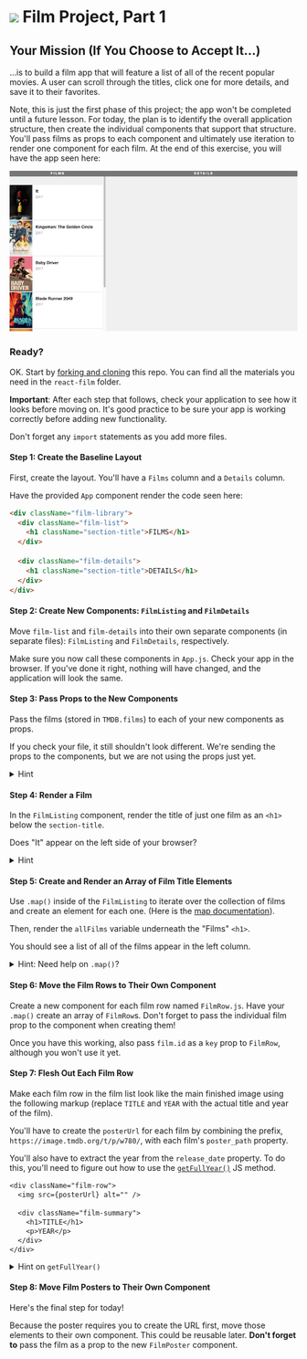 # ![](https://ga-dash.s3.amazonaws.com/production/assets/logo-9f88ae6c9c3871690e33280fcf557f33.png) Film Project, Part 1

## Your Mission (If You Choose to Accept It...)

...is to build a film app that will feature a list of all of the recent popular movies. A user can scroll through the titles, click one for more details, and save it to their favorites.

Note, this is just the first phase of this project; the app won't be completed until a future lesson. For today, the plan is to identify the overall application structure, then create the individual components that support that structure. You'll pass films as props to each component and ultimately use iteration to render one component for each film. At the end of this exercise, you will have the app seen here:



![](images/film-1.png)



### Ready?

OK. Start by [forking and cloning](https://git.generalassemb.ly/true-digital-academy/rct01-homework.git) this repo. You can find all the materials you need in the `react-film` folder.

**Important**: After each step that follows, check your application to see how it looks before moving on. It's good practice to be sure your app is working correctly before adding new functionality.

Don't forget any <code>import</code> statements as you add more files.


#### Step 1: Create the Baseline Layout

First, create the layout. You'll have a `Films` column and a `Details` column.

Have the provided `App` component render the code seen here:

```html
<div className="film-library">
  <div className="film-list">
    <h1 className="section-title">FILMS</h1>
  </div>

  <div className="film-details">
    <h1 className="section-title">DETAILS</h1>
  </div>
</div>
```

#### Step 2: Create New Components: `FilmListing` and `FilmDetails`

Move `film-list` and `film-details` into their own separate components (in separate files): `FilmListing` and `FilmDetails`, respectively.

Make sure you now call these components in `App.js`. Check your app in the browser. If you've done it right, nothing will have changed, and the application will look the same.


#### Step 3: Pass Props to the New Components

Pass the films (stored in `TMDB.films`) to each of your new components as props.

If you check your file, it still shouldn't look different. We're sending the props to the components, but we are not using the props just yet.

<details>
  <summary>Hint</summary>
  For now, this step is just simply the <code>App.js</code> file to make sure it imports the film file and passes props.
</details>


#### Step 4: Render a Film

In the `FilmListing` component, render the title of just one film as an `<h1>` below the `section-title`.

Does "It" appear on the left side of your browser?


<details>
  <summary>Hint</summary>
  The <code>films</code> prop is an array, and you just want the title from the first one.
</details>


#### Step 5: Create and Render an Array of Film Title Elements

Use `.map()` inside of the `FilmListing` to iterate over the collection of films and create an element for each one. (Here is the [map documentation](https://developer.mozilla.org/en-US/docs/Web/JavaScript/Reference/Global_Objects/Array/map)).

Then, render the `allFilms` variable underneath the "Films" `<h1>`.

You should see a list of all of the films appear in the left column.


<details>
  <summary>Hint: Need help on <code>.map()</code>?</summary>
  This step will look like this in your <code>render()</code> method (above the <code>return</code>):
  <code> let allFilms = this.props.films.map( (film, index) => ( your-jsx-per-film-here ))</code>
    Then, you'll just need to call <code>{allFilms}</code> in your JSX where you want the titles to appear.
</details>

#### Step 6: Move the Film Rows to Their Own Component

Create a new component for each film row named `FilmRow.js`. Have your `.map()` create an array of `FilmRow`s. Don't forget to pass the individual film prop to the component when creating them!

Once you have this working, also pass `film.id` as a `key` prop to `FilmRow`, although you won't use it yet.

#### Step 7: Flesh Out Each Film Row

Make each film row in the film list look like the main finished image using the following markup (replace `TITLE` and `YEAR` with the actual title and year of the film).

You'll have to create the `posterUrl` for each film by combining the prefix, `https://image.tmdb.org/t/p/w780/`, with each film's `poster_path` property.

You'll also have to extract the year from the `release_date` property. To do this, you'll need to figure out how to use the [`getFullYear()`](https://developer.mozilla.org/en-US/docs/Web/JavaScript/Reference/Global_Objects/Date/getFullYear) JS method.


```
<div className="film-row">
  <img src={posterUrl} alt="" />

  <div className="film-summary">
    <h1>TITLE</h1>
    <p>YEAR</p>
  </div>
</div>
```


<details>
  <summary>Hint on <code>getFullYear()</code></summary>
  <code>getFullYear()</code> will be a single line of new code, and you'll use the keywords <code>new</code> and <code>Date</code>.
</details>


#### Step 8: Move Film Posters to Their Own Component

Here's the final step for today!

Because the poster requires you to create the URL first, move those elements to their own component. This could be reusable later. **Don't forget to** pass the film as a prop to the new `FilmPoster` component.
